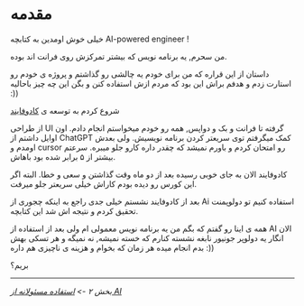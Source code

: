 # مقدمه

خیلی خوش اومدین به کتابچه AI-powered engineer !

من سحرم, یه برنامه نویس که بیشتر تمرکزش روی فرانت اند بوده.

داستان از این قراره که من برای خودم یه چالشی رو گذاشتم و پروژه ی خودم رو استارت زدم و هدفم براش این بود که مردم ازش استفاده کنن و بگن این چه چیز باحالیه :))

شروع کردم به توسعه ی [کادوفایند](https://kadofind.com)

از طراحی UI گرفته تا فرانت و بک و دواپس, همه رو خودم میخواستم انجام دادم.
اون اوایل داشتم از ChatGPT کمک میگرفتم توی سریعتر کردن برنامه نویسیش. ولی بعدش اومدم و cursor رو امتحان کردم و باورم نمیشد که چقدر داره کارو جلو میبره. سرعتم بیشتر از ۵ برابر شده بود باهاش.

کادوفایند الان به جای خوبی رسیده بعد از دو ماه وقت گذاشتن و سعی و خطا. البته اگر این کورس رو دیده بودم کاراش خیلی سریعتر جلو میرفت.

بعد از کادوفایند نشستم خیلی جدی راجع به اینکه چجوری از Ai استفاده کنیم تو دولوپمنت تحقیق کردم و نتیجه اش شد این کتابچه.

همه ی اینا رو گفتم که بگم من یه برنامه نویس معمولی ام ولی بعد از استفاده از AI الان انگار یه دولوپر جونیور نابغه نشسته کنارم که خسته نمیشه, نه نمیگه و هر تسکی بهش بدم انجام میده هر زمان که بخوام و هزینه ی ناچیزی هم داره :))

بریم؟

---

*بخش ۲ -> [استفاده مسئولانه از AI](./02-responsible-use-of-ai.md)* 
